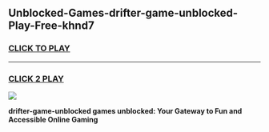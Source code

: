 
## Unblocked-Games-drifter-game-unblocked-Play-Free-khnd7
<h3>
<a href="https://premium76.site?title=drifter-game-unblocked&ref=23A">CLICK TO PLAY</a></h3>
<hr>

<h3>
<a href="https://premium76.site?title=drifter-game-unblocked&ref=23A">CLICK 2 PLAY</a>
  
</h3>

<a href="https://premium76.site?title=drifter-game-unblocked&ref=23A"><img src="https://clearcache.store/games.png"></a>


**drifter-game-unblocked games unblocked: Your Gateway to Fun and Accessible Online Gaming**
